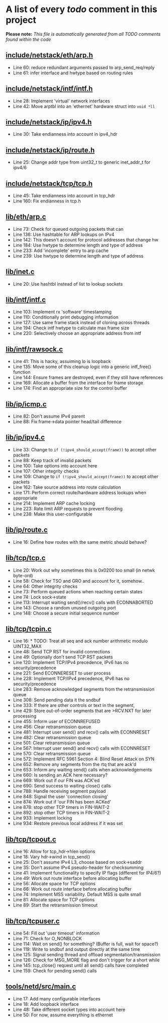 # A list of every _todo_ comment in this project
**Please note:** _This file is automatically generated from all TODO comments found within the code_
## [include/netstack/eth/arp.h](include/netstack/eth/arp.h)
  - Line 60: reduce redundant arguments passed to arp_send_req/reply
  - Line 61: infer interface and hwtype based on routing rules

## [include/netstack/intf/intf.h](include/netstack/intf/intf.h)
  - Line 28: Implement 'virtual' network interfaces
  - Line 42: Move arptbl into an 'ethernet' hardware struct into `void *ll`

## [include/netstack/ip/ipv4.h](include/netstack/ip/ipv4.h)
  - Line 30: Take endianness into account in ipv4_hdr

## [include/netstack/ip/route.h](include/netstack/ip/route.h)
  - Line 25: Change addr type from uint32_t to generic inet_addr_t for ipv4/6

## [include/netstack/tcp/tcp.h](include/netstack/tcp/tcp.h)
  - Line 45: Take endianness into account in tcp_hdr
  - Line 160: Fix endianness in tcp.h

## [lib/eth/arp.c](lib/eth/arp.c)
  - Line 73: Check for queued outgoing packets that can
  - Line 136: Use hashtable for ARP lookups on IPv4
  - Line 142: This doesn't account for protocol addresses that change hw
  - Line 184: Use hwtype to determine length and type of address
  - Line 233: Add 'incomplete' entry to arp cache
  - Line 239: Use hwtype to determine length and type of address

## [lib/inet.c](lib/inet.c)
  - Line 20: Use hashtbl instead of list to lookup sockets

## [lib/intf/intf.c](lib/intf/intf.c)
  - Line 103: Implement rx 'software' timestamping
  - Line 110: Conditionally print debugging information
  - Line 127: Use same frame stack instead of cloning across threads
  - Line 194: Check intf hwtype to calculate max frame size
  - Line 220: Selectively choose an appropriate address from intf

## [lib/intf/rawsock.c](lib/intf/rawsock.c)
  - Line 41: This is hacky, assuiming lo is loopback
  - Line 135: Move some of this cleanup logic into a generic intf_free() function
  - Line 144: Ensure frames are destroyed, even if they still have references
  - Line 169: Allocate a buffer from the interface for frame storage
  - Line 174: Find an appropriate size for the control buffer

## [lib/ip/icmp.c](lib/ip/icmp.c)
  - Line 82: Don't assume IPv4 parent
  - Line 88: Fix frame->data pointer head/tail difference

## [lib/ip/ipv4.c](lib/ip/ipv4.c)
  - Line 33: Change to `if (!ipv4_should_accept(frame))` to accept other packets
  - Line 88: Keep track of invalid packets
  - Line 100: Take options into account here
  - Line 107: Other integrity checks
  - Line 109: Change to `if (!ipv4_should_accept(frame))` to accept other packets
  - Line 162: Take source address into route calculation
  - Line 171: Perform correct route/hardware address lookups when appropriate
  - Line 214: Implement ARP cache locking
  - Line 223: Rate limit ARP requests to prevent flooding
  - Line 238: Make this user-configurable

## [lib/ip/route.c](lib/ip/route.c)
  - Line 16: Define how routes with the same metric should behave?

## [lib/tcp/tcp.c](lib/tcp/tcp.c)
  - Line 20: Work out why sometimes this is 0x0200 too small (in netwk byte-ord)
  - Line 58: Check for TSO and GRO and account for it, somehow..
  - Line 64: Other integrity checks
  - Line 73: Perform queued actions when reaching certain states
  - Line 74: Lock sock->state
  - Line 113: Interrupt waiting send()/recv() calls with ECONNABORTED
  - Line 143: Choose a random unused outgoing port
  - Line 148: Choose a secure initial sequence number

## [lib/tcp/tcpin.c](lib/tcp/tcpin.c)
  - Line 16: * TODO: Treat all seq and ack number arithmetic modulo UINT32_MAX
  - Line 48: Send TCP RST for invalid connections
  - Line 49: Optionally don't send TCP RST packets
  - Line 120: Implement TCP/IPv4 precedence, IPv6 has no security/precedence
  - Line 221: Send ECONNERESET to user process
  - Line 228: Implement TCP/IPv4 precedence, IPv6 has no security/precedence
  - Line 283: Remove acknowledged segments from the retransmission queue
  - Line 308: Send pending data it the sndbuf
  - Line 333: If there are other controls or text in the segment,
  - Line 429: Store out-of-order segments that are >RCV.NXT for later processing
  - Line 455: Inform user of ECONNREFUSED
  - Line 456: Clear retransmission queue
  - Line 481: Interrupt user send() and recv() calls with ECONNRESET
  - Line 482: Clear retransmission queue
  - Line 501: Clear retransmission queue
  - Line 567: Interrupt user send() and recv() calls with ECONNRESET
  - Line 570: Clear retransmission queue
  - Line 572: Implement RFC 5961 Section 4: Blind Reset Attack on SYN
  - Line 652: Remove any segments from the rtq that are ack'd
  - Line 653: Inform any waiting send() calls when acknowledgements
  - Line 660: Is sending an ACK here necessary?
  - Line 669: Work out if our FIN was ACK'ed
  - Line 690: Send success to waiting close() calls
  - Line 788: Handle receiving segment payload
  - Line 848: Signal the user 'connection closing'
  - Line 874: Work out if 'our FIN has been ACKed'
  - Line 878: stop other TCP timers in FIN-WAIT-2
  - Line 892: stop other TCP timers in FIN-WAIT-2
  - Line 933: Implement locking
  - Line 934: Restore previous local address if it was set

## [lib/tcp/tcpout.c](lib/tcp/tcpout.c)
  - Line 16: Allow for tcp_hdr->hlen options
  - Line 18: Vary hdr->wind in tcp_send()
  - Line 25: Don't assume IPv4 L3, choose based on sock->saddr
  - Line 35: Don't assume IPv4 pseudo-header for checksumming
  - Line 41: Implement functionality to specify IP flags (different for IP4/6?)
  - Line 49: Work out route interface before allocating buffer
  - Line 56: Allocate space for TCP options
  - Line 66: Work out route interface before allocating buffer
  - Line 74: Implement MSS variability. Default MSS is quite small
  - Line 81: Allocate space for TCP options
  - Line 89: Start the retransmission timeout

## [lib/tcp/tcpuser.c](lib/tcp/tcpuser.c)
  - Line 54: Fill out 'user timeout' information
  - Line 71: Check for O_NONBLOCK
  - Line 114: Wait on send() for something? (Buffer is full, wait for space?)
  - Line 119: Write to sndbuf and output directly at the same time
  - Line 125: Signal sending thread and offload segmentation/transmission
  - Line 126: Check for MSG_MORE flag and don't trigger for a short while
  - Line 145: tcp_close() request until all send() calls have completed
  - Line 159: Check for pending send() calls

## [tools/netd/src/main.c](tools/netd/src/main.c)
  - Line 17: Add many configurable interfaces
  - Line 18: Add loopback interface
  - Line 48: Take different socket types into account here
  - Line 50: For now, assume everything is ethernet
